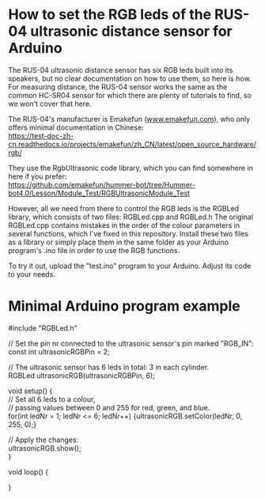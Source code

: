 # How to set the RGB leds of the RUS-04 ultrasonic distance sensor for Arduino

The RUS-04 ultrasonic distance sensor has six RGB leds built into its speakers, but no clear documentation on how to use them, so here is how.
For measuring distance, the RUS-04 sensor works the same as the common HC-SR04 sensor for which there are plenty of tutorials to find, so we won't cover that here.

The RUS-04's manufacturer is Emakefun (www.emakefun.com), who only offers minimal documentation in Chinese:  
https://test-doc-zh-cn.readthedocs.io/projects/emakefun/zh_CN/latest/open_source_hardware/rgb/

They use the RgbUltrasonic code library, which you can find somewhere in here if you prefer:  
https://github.com/emakefun/hummer-bot/tree/Hummer-bot4.0/Lesson/Module_Test/RGBUltrasonicModule_Test

However, all we need from there to control the RGB leds is the RGBLed library, which consists of two files: RGBLed.cpp and RGBLed.h
The original RGBLed.cpp contains mistakes in the order of the colour parameters in several functions, which I've fixed in this repository.
Install these two files as a library or simply place them in the same folder as your Arduino program's .ino file in order to use the RGB functions.

To try it out, upload the "test.ino" program to your Arduino. Adjust its code to your needs.


# Minimal Arduino program example
#include "RGBLed.h"  

// Set the pin nr connected to the ultrasonic sensor's pin marked "RGB_IN":  
const int ultrasonicRGBPin = 2;  

// The ultrasonic sensor has 6 leds in total: 3 in each cylinder.  
RGBLed ultrasonicRGB(ultrasonicRGBPin, 6);  

void setup() {  
  // Set all 6 leds to a colour,  
  // passing values between 0 and 255 for red, green, and blue.  
  for(int ledNr = 1; ledNr <= 6; ledNr++) {ultrasonicRGB.setColor(ledNr, 0, 255, 0);}  

  // Apply the changes:  
  ultrasonicRGB.show();  
}  

void loop() {  
  
}  
